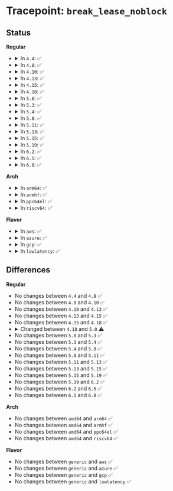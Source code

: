 # Tracepoint: <code>break_lease_noblock</code>

## Status
<b>Regular</b>
<ul>
<li>
<details>
<summary>In <code>4.4</code>: ✅</summary>

Event:

```c
struct trace_event_raw_filelock_lease {
    struct trace_entry ent;
    struct file_lock *fl;
    long unsigned int i_ino;
    dev_t s_dev;
    struct file_lock *fl_next;
    fl_owner_t fl_owner;
    unsigned int fl_flags;
    unsigned char fl_type;
    long unsigned int fl_break_time;
    long unsigned int fl_downgrade_time;
    char __data[0];
};
```
Function:

```c
void trace_event_raw_event_filelock_lease(void *__data, struct inode *inode, struct file_lock *fl);
```
</details>
</li>
<li>
<details>
<summary>In <code>4.8</code>: ✅</summary>

Event:

```c
struct trace_event_raw_filelock_lease {
    struct trace_entry ent;
    struct file_lock *fl;
    long unsigned int i_ino;
    dev_t s_dev;
    struct file_lock *fl_next;
    fl_owner_t fl_owner;
    unsigned int fl_flags;
    unsigned char fl_type;
    long unsigned int fl_break_time;
    long unsigned int fl_downgrade_time;
    char __data[0];
};
```
Function:

```c
void trace_event_raw_event_filelock_lease(void *__data, struct inode *inode, struct file_lock *fl);
```
</details>
</li>
<li>
<details>
<summary>In <code>4.10</code>: ✅</summary>

Event:

```c
struct trace_event_raw_filelock_lease {
    struct trace_entry ent;
    struct file_lock *fl;
    long unsigned int i_ino;
    dev_t s_dev;
    struct file_lock *fl_next;
    fl_owner_t fl_owner;
    unsigned int fl_flags;
    unsigned char fl_type;
    long unsigned int fl_break_time;
    long unsigned int fl_downgrade_time;
    char __data[0];
};
```
Function:

```c
void trace_event_raw_event_filelock_lease(void *__data, struct inode *inode, struct file_lock *fl);
```
</details>
</li>
<li>
<details>
<summary>In <code>4.13</code>: ✅</summary>

Event:

```c
struct trace_event_raw_filelock_lease {
    struct trace_entry ent;
    struct file_lock *fl;
    long unsigned int i_ino;
    dev_t s_dev;
    struct file_lock *fl_next;
    fl_owner_t fl_owner;
    unsigned int fl_flags;
    unsigned char fl_type;
    long unsigned int fl_break_time;
    long unsigned int fl_downgrade_time;
    char __data[0];
};
```
Function:

```c
void trace_event_raw_event_filelock_lease(void *__data, struct inode *inode, struct file_lock *fl);
```
</details>
</li>
<li>
<details>
<summary>In <code>4.15</code>: ✅</summary>

Event:

```c
struct trace_event_raw_filelock_lease {
    struct trace_entry ent;
    struct file_lock *fl;
    long unsigned int i_ino;
    dev_t s_dev;
    struct file_lock *fl_next;
    fl_owner_t fl_owner;
    unsigned int fl_flags;
    unsigned char fl_type;
    long unsigned int fl_break_time;
    long unsigned int fl_downgrade_time;
    char __data[0];
};
```
Function:

```c
void trace_event_raw_event_filelock_lease(void *__data, struct inode *inode, struct file_lock *fl);
```
</details>
</li>
<li>
<details>
<summary>In <code>4.18</code>: ✅</summary>

Event:

```c
struct trace_event_raw_filelock_lease {
    struct trace_entry ent;
    struct file_lock *fl;
    long unsigned int i_ino;
    dev_t s_dev;
    struct file_lock *fl_next;
    fl_owner_t fl_owner;
    unsigned int fl_flags;
    unsigned char fl_type;
    long unsigned int fl_break_time;
    long unsigned int fl_downgrade_time;
    char __data[0];
};
```
Function:

```c
void trace_event_raw_event_filelock_lease(void *__data, struct inode *inode, struct file_lock *fl);
```
</details>
</li>
<li>
<details>
<summary>In <code>5.0</code>: ✅</summary>

Event:

```c
struct trace_event_raw_filelock_lease {
    struct trace_entry ent;
    struct file_lock *fl;
    long unsigned int i_ino;
    dev_t s_dev;
    struct file_lock *fl_blocker;
    fl_owner_t fl_owner;
    unsigned int fl_flags;
    unsigned char fl_type;
    long unsigned int fl_break_time;
    long unsigned int fl_downgrade_time;
    char __data[0];
};
```
Function:

```c
void trace_event_raw_event_filelock_lease(void *__data, struct inode *inode, struct file_lock *fl);
```
</details>
</li>
<li>
<details>
<summary>In <code>5.3</code>: ✅</summary>

Event:

```c
struct trace_event_raw_filelock_lease {
    struct trace_entry ent;
    struct file_lock *fl;
    long unsigned int i_ino;
    dev_t s_dev;
    struct file_lock *fl_blocker;
    fl_owner_t fl_owner;
    unsigned int fl_flags;
    unsigned char fl_type;
    long unsigned int fl_break_time;
    long unsigned int fl_downgrade_time;
    char __data[0];
};
```
Function:

```c
void trace_event_raw_event_filelock_lease(void *__data, struct inode *inode, struct file_lock *fl);
```
</details>
</li>
<li>
<details>
<summary>In <code>5.4</code>: ✅</summary>

Event:

```c
struct trace_event_raw_filelock_lease {
    struct trace_entry ent;
    struct file_lock *fl;
    long unsigned int i_ino;
    dev_t s_dev;
    struct file_lock *fl_blocker;
    fl_owner_t fl_owner;
    unsigned int fl_flags;
    unsigned char fl_type;
    long unsigned int fl_break_time;
    long unsigned int fl_downgrade_time;
    char __data[0];
};
```
Function:

```c
void trace_event_raw_event_filelock_lease(void *__data, struct inode *inode, struct file_lock *fl);
```
</details>
</li>
<li>
<details>
<summary>In <code>5.8</code>: ✅</summary>

Event:

```c
struct trace_event_raw_filelock_lease {
    struct trace_entry ent;
    struct file_lock *fl;
    long unsigned int i_ino;
    dev_t s_dev;
    struct file_lock *fl_blocker;
    fl_owner_t fl_owner;
    unsigned int fl_flags;
    unsigned char fl_type;
    long unsigned int fl_break_time;
    long unsigned int fl_downgrade_time;
    char __data[0];
};
```
Function:

```c
void trace_event_raw_event_filelock_lease(void *__data, struct inode *inode, struct file_lock *fl);
```
</details>
</li>
<li>
<details>
<summary>In <code>5.11</code>: ✅</summary>

Event:

```c
struct trace_event_raw_filelock_lease {
    struct trace_entry ent;
    struct file_lock *fl;
    long unsigned int i_ino;
    dev_t s_dev;
    struct file_lock *fl_blocker;
    fl_owner_t fl_owner;
    unsigned int fl_flags;
    unsigned char fl_type;
    long unsigned int fl_break_time;
    long unsigned int fl_downgrade_time;
    char __data[0];
};
```
Function:

```c
void trace_event_raw_event_filelock_lease(void *__data, struct inode *inode, struct file_lock *fl);
```
</details>
</li>
<li>
<details>
<summary>In <code>5.13</code>: ✅</summary>

Event:

```c
struct trace_event_raw_filelock_lease {
    struct trace_entry ent;
    struct file_lock *fl;
    long unsigned int i_ino;
    dev_t s_dev;
    struct file_lock *fl_blocker;
    fl_owner_t fl_owner;
    unsigned int fl_flags;
    unsigned char fl_type;
    long unsigned int fl_break_time;
    long unsigned int fl_downgrade_time;
    char __data[0];
};
```
Function:

```c
void trace_event_raw_event_filelock_lease(void *__data, struct inode *inode, struct file_lock *fl);
```
</details>
</li>
<li>
<details>
<summary>In <code>5.15</code>: ✅</summary>

Event:

```c
struct trace_event_raw_filelock_lease {
    struct trace_entry ent;
    struct file_lock *fl;
    long unsigned int i_ino;
    dev_t s_dev;
    struct file_lock *fl_blocker;
    fl_owner_t fl_owner;
    unsigned int fl_flags;
    unsigned char fl_type;
    long unsigned int fl_break_time;
    long unsigned int fl_downgrade_time;
    char __data[0];
};
```
Function:

```c
void trace_event_raw_event_filelock_lease(void *__data, struct inode *inode, struct file_lock *fl);
```
</details>
</li>
<li>
<details>
<summary>In <code>5.19</code>: ✅</summary>

Event:

```c
struct trace_event_raw_filelock_lease {
    struct trace_entry ent;
    struct file_lock *fl;
    long unsigned int i_ino;
    dev_t s_dev;
    struct file_lock *fl_blocker;
    fl_owner_t fl_owner;
    unsigned int fl_flags;
    unsigned char fl_type;
    long unsigned int fl_break_time;
    long unsigned int fl_downgrade_time;
    char __data[0];
};
```
Function:

```c
void trace_event_raw_event_filelock_lease(void *__data, struct inode *inode, struct file_lock *fl);
```
</details>
</li>
<li>
<details>
<summary>In <code>6.2</code>: ✅</summary>

Event:

```c
struct trace_event_raw_filelock_lease {
    struct trace_entry ent;
    struct file_lock *fl;
    long unsigned int i_ino;
    dev_t s_dev;
    struct file_lock *fl_blocker;
    fl_owner_t fl_owner;
    unsigned int fl_flags;
    unsigned char fl_type;
    long unsigned int fl_break_time;
    long unsigned int fl_downgrade_time;
    char __data[0];
};
```
Function:

```c
void trace_event_raw_event_filelock_lease(void *__data, struct inode *inode, struct file_lock *fl);
```
</details>
</li>
<li>
<details>
<summary>In <code>6.5</code>: ✅</summary>

Event:

```c
struct trace_event_raw_filelock_lease {
    struct trace_entry ent;
    struct file_lock *fl;
    long unsigned int i_ino;
    dev_t s_dev;
    struct file_lock *fl_blocker;
    fl_owner_t fl_owner;
    unsigned int fl_flags;
    unsigned char fl_type;
    long unsigned int fl_break_time;
    long unsigned int fl_downgrade_time;
    char __data[0];
};
```
Function:

```c
void trace_event_raw_event_filelock_lease(void *__data, struct inode *inode, struct file_lock *fl);
```
</details>
</li>
<li>
<details>
<summary>In <code>6.8</code>: ✅</summary>

Event:

```c
struct trace_event_raw_filelock_lease {
    struct trace_entry ent;
    struct file_lock *fl;
    long unsigned int i_ino;
    dev_t s_dev;
    struct file_lock *fl_blocker;
    fl_owner_t fl_owner;
    unsigned int fl_flags;
    unsigned char fl_type;
    long unsigned int fl_break_time;
    long unsigned int fl_downgrade_time;
    char __data[0];
};
```
Function:

```c
void trace_event_raw_event_filelock_lease(void *__data, struct inode *inode, struct file_lock *fl);
```
</details>
</li>
</ul>
<b>Arch</b>
<ul>
<li>
<details>
<summary>In <code>arm64</code>: ✅</summary>

Event:

```c
struct trace_event_raw_filelock_lease {
    struct trace_entry ent;
    struct file_lock *fl;
    long unsigned int i_ino;
    dev_t s_dev;
    struct file_lock *fl_blocker;
    fl_owner_t fl_owner;
    unsigned int fl_flags;
    unsigned char fl_type;
    long unsigned int fl_break_time;
    long unsigned int fl_downgrade_time;
    char __data[0];
};
```
Function:

```c
void trace_event_raw_event_filelock_lease(void *__data, struct inode *inode, struct file_lock *fl);
```
</details>
</li>
<li>
<details>
<summary>In <code>armhf</code>: ✅</summary>

Event:

```c
struct trace_event_raw_filelock_lease {
    struct trace_entry ent;
    struct file_lock *fl;
    long unsigned int i_ino;
    dev_t s_dev;
    struct file_lock *fl_blocker;
    fl_owner_t fl_owner;
    unsigned int fl_flags;
    unsigned char fl_type;
    long unsigned int fl_break_time;
    long unsigned int fl_downgrade_time;
    char __data[0];
};
```
Function:

```c
void trace_event_raw_event_filelock_lease(void *__data, struct inode *inode, struct file_lock *fl);
```
</details>
</li>
<li>
<details>
<summary>In <code>ppc64el</code>: ✅</summary>

Event:

```c
struct trace_event_raw_filelock_lease {
    struct trace_entry ent;
    struct file_lock *fl;
    long unsigned int i_ino;
    dev_t s_dev;
    struct file_lock *fl_blocker;
    fl_owner_t fl_owner;
    unsigned int fl_flags;
    unsigned char fl_type;
    long unsigned int fl_break_time;
    long unsigned int fl_downgrade_time;
    char __data[0];
};
```
Function:

```c
void trace_event_raw_event_filelock_lease(void *__data, struct inode *inode, struct file_lock *fl);
```
</details>
</li>
<li>
<details>
<summary>In <code>riscv64</code>: ✅</summary>

Event:

```c
struct trace_event_raw_filelock_lease {
    struct trace_entry ent;
    struct file_lock *fl;
    long unsigned int i_ino;
    dev_t s_dev;
    struct file_lock *fl_blocker;
    fl_owner_t fl_owner;
    unsigned int fl_flags;
    unsigned char fl_type;
    long unsigned int fl_break_time;
    long unsigned int fl_downgrade_time;
    char __data[0];
};
```
Function:

```c
void trace_event_raw_event_filelock_lease(void *__data, struct inode *inode, struct file_lock *fl);
```
</details>
</li>
</ul>
<b>Flavor</b>
<ul>
<li>
<details>
<summary>In <code>aws</code>: ✅</summary>

Event:

```c
struct trace_event_raw_filelock_lease {
    struct trace_entry ent;
    struct file_lock *fl;
    long unsigned int i_ino;
    dev_t s_dev;
    struct file_lock *fl_blocker;
    fl_owner_t fl_owner;
    unsigned int fl_flags;
    unsigned char fl_type;
    long unsigned int fl_break_time;
    long unsigned int fl_downgrade_time;
    char __data[0];
};
```
Function:

```c
void trace_event_raw_event_filelock_lease(void *__data, struct inode *inode, struct file_lock *fl);
```
</details>
</li>
<li>
<details>
<summary>In <code>azure</code>: ✅</summary>

Event:

```c
struct trace_event_raw_filelock_lease {
    struct trace_entry ent;
    struct file_lock *fl;
    long unsigned int i_ino;
    dev_t s_dev;
    struct file_lock *fl_blocker;
    fl_owner_t fl_owner;
    unsigned int fl_flags;
    unsigned char fl_type;
    long unsigned int fl_break_time;
    long unsigned int fl_downgrade_time;
    char __data[0];
};
```
Function:

```c
void trace_event_raw_event_filelock_lease(void *__data, struct inode *inode, struct file_lock *fl);
```
</details>
</li>
<li>
<details>
<summary>In <code>gcp</code>: ✅</summary>

Event:

```c
struct trace_event_raw_filelock_lease {
    struct trace_entry ent;
    struct file_lock *fl;
    long unsigned int i_ino;
    dev_t s_dev;
    struct file_lock *fl_blocker;
    fl_owner_t fl_owner;
    unsigned int fl_flags;
    unsigned char fl_type;
    long unsigned int fl_break_time;
    long unsigned int fl_downgrade_time;
    char __data[0];
};
```
Function:

```c
void trace_event_raw_event_filelock_lease(void *__data, struct inode *inode, struct file_lock *fl);
```
</details>
</li>
<li>
<details>
<summary>In <code>lowlatency</code>: ✅</summary>

Event:

```c
struct trace_event_raw_filelock_lease {
    struct trace_entry ent;
    struct file_lock *fl;
    long unsigned int i_ino;
    dev_t s_dev;
    struct file_lock *fl_blocker;
    fl_owner_t fl_owner;
    unsigned int fl_flags;
    unsigned char fl_type;
    long unsigned int fl_break_time;
    long unsigned int fl_downgrade_time;
    char __data[0];
};
```
Function:

```c
void trace_event_raw_event_filelock_lease(void *__data, struct inode *inode, struct file_lock *fl);
```
</details>
</li>
</ul>

## Differences
<b>Regular</b>
<ul>
<li>
No changes between <code>4.4</code> and <code>4.8</code> ✅
</li>
<li>
No changes between <code>4.8</code> and <code>4.10</code> ✅
</li>
<li>
No changes between <code>4.10</code> and <code>4.13</code> ✅
</li>
<li>
No changes between <code>4.13</code> and <code>4.15</code> ✅
</li>
<li>
No changes between <code>4.15</code> and <code>4.18</code> ✅
</li>
<li>
<details>
<summary>Changed between <code>4.18</code> and <code>5.0</code> ⚠️</summary>
<ul>
<li>
<b>Event changed. </b>
</li>
<li>
<b>Field added. </b>
<code>struct file_lock *fl_blocker</code>
</li>
<li>
<b>Field removed. </b>
<code>struct file_lock *fl_next</code>
</li>
</ul>
</details>
</li>
<li>
No changes between <code>5.0</code> and <code>5.3</code> ✅
</li>
<li>
No changes between <code>5.3</code> and <code>5.4</code> ✅
</li>
<li>
No changes between <code>5.4</code> and <code>5.8</code> ✅
</li>
<li>
No changes between <code>5.8</code> and <code>5.11</code> ✅
</li>
<li>
No changes between <code>5.11</code> and <code>5.13</code> ✅
</li>
<li>
No changes between <code>5.13</code> and <code>5.15</code> ✅
</li>
<li>
No changes between <code>5.15</code> and <code>5.19</code> ✅
</li>
<li>
No changes between <code>5.19</code> and <code>6.2</code> ✅
</li>
<li>
No changes between <code>6.2</code> and <code>6.5</code> ✅
</li>
<li>
No changes between <code>6.5</code> and <code>6.8</code> ✅
</li>
</ul>
<b>Arch</b>
<ul>
<li>
No changes between <code>amd64</code> and <code>arm64</code> ✅
</li>
<li>
No changes between <code>amd64</code> and <code>armhf</code> ✅
</li>
<li>
No changes between <code>amd64</code> and <code>ppc64el</code> ✅
</li>
<li>
No changes between <code>amd64</code> and <code>riscv64</code> ✅
</li>
</ul>
<b>Flavor</b>
<ul>
<li>
No changes between <code>generic</code> and <code>aws</code> ✅
</li>
<li>
No changes between <code>generic</code> and <code>azure</code> ✅
</li>
<li>
No changes between <code>generic</code> and <code>gcp</code> ✅
</li>
<li>
No changes between <code>generic</code> and <code>lowlatency</code> ✅
</li>
</ul>
